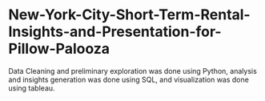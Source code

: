 # New-York-City-Short-Term-Rental-Insights-and-Presentation-for-Pillow-Palooza
Data Cleaning and preliminary exploration was done using Python, analysis and insights generation was done using SQL, and visualization was done using tableau.
